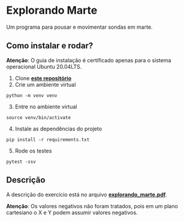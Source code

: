 # Explorando Marte
Um programa para pousar e movimentar sondas em marte.

## Como instalar e rodar?
**Atenção**: O guia de instalação é certificado apenas para o sistema operacional Ubuntu 20.04LTS.
1. Clone **[este repositório](https://github.com/matheus-beluco/sonda_marte)**
2. Crie um ambiente virtual
```
python -m venv venv
```
3. Entre no ambiente virtual
```
source venv/bin/activate
```
4. Instale as dependências do projeto
```
pip install -r requirements.txt
```
5. Rode os testes
```
pytest -ssv
```


## Descrição
A descrição do exercício está no arquivo **[explorando_marte.pdf](./explorando_marte.pdf)**.

**Atenção**: Os valores negativos não foram tratados, pois em um plano cartesiano o X e Y podem assumir valores negativos.